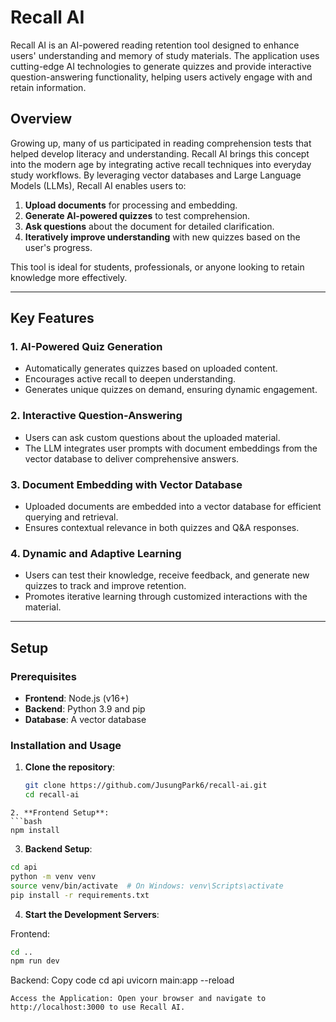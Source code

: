 # Recall AI

Recall AI is an AI-powered reading retention tool designed to enhance users' understanding and memory of study materials. The application uses cutting-edge AI technologies to generate quizzes and provide interactive question-answering functionality, helping users actively engage with and retain information. 

## Overview

Growing up, many of us participated in reading comprehension tests that helped develop literacy and understanding. Recall AI brings this concept into the modern age by integrating active recall techniques into everyday study workflows. By leveraging vector databases and Large Language Models (LLMs), Recall AI enables users to:

1. **Upload documents** for processing and embedding.
2. **Generate AI-powered quizzes** to test comprehension.
3. **Ask questions** about the document for detailed clarification.
4. **Iteratively improve understanding** with new quizzes based on the user's progress.

This tool is ideal for students, professionals, or anyone looking to retain knowledge more effectively.

---

## Key Features

### 1. **AI-Powered Quiz Generation**
- Automatically generates quizzes based on uploaded content.
- Encourages active recall to deepen understanding.
- Generates unique quizzes on demand, ensuring dynamic engagement.

### 2. **Interactive Question-Answering**
- Users can ask custom questions about the uploaded material.
- The LLM integrates user prompts with document embeddings from the vector database to deliver comprehensive answers.

### 3. **Document Embedding with Vector Database**
- Uploaded documents are embedded into a vector database for efficient querying and retrieval.
- Ensures contextual relevance in both quizzes and Q&A responses.

### 4. **Dynamic and Adaptive Learning**
- Users can test their knowledge, receive feedback, and generate new quizzes to track and improve retention.
- Promotes iterative learning through customized interactions with the material.

---

## Setup

### Prerequisites

- **Frontend**: Node.js (v16+)
- **Backend**: Python 3.9 and pip
- **Database**: A vector database

### Installation and Usage

1. **Clone the repository**:
   ```bash
   git clone https://github.com/JusungPark6/recall-ai.git
   cd recall-ai
  ```
2. **Frontend Setup**:
  ```bash
  npm install
  ```
3. **Backend Setup**:
  ```bash
  cd api
  python -m venv venv
  source venv/bin/activate  # On Windows: venv\Scripts\activate
  pip install -r requirements.txt
  ```
4. **Start the Development Servers**:

Frontend:
```bash
cd ..
npm run dev
```
Backend:
Copy code
cd api
uvicorn main:app --reload
```
Access the Application: Open your browser and navigate to http://localhost:3000 to use Recall AI.
